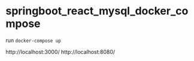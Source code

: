 # springboot_react_mysql_docker_compose


run `docker-compose up`

http://localhost:3000/
http://localhost:8080/